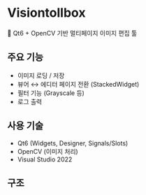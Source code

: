 # Visiontollbox

🎯 Qt6 + OpenCV 기반 멀티페이지 이미지 편집 툴

## 주요 기능
- 이미지 로딩 / 저장
- 뷰어 ↔ 에디터 페이지 전환 (StackedWidget)
- 필터 기능 (Grayscale 등)
- 로그 출력

## 사용 기술
- Qt6 (Widgets, Designer, Signals/Slots)
- OpenCV (이미지 처리)
- Visual Studio 2022

## 구조

